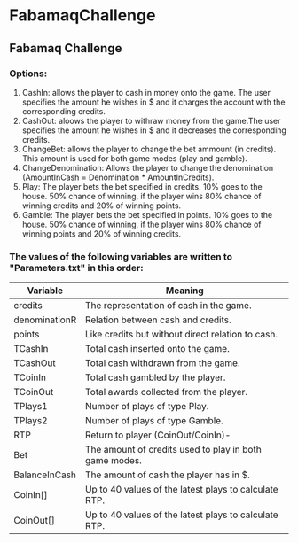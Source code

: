 # FabamaqChallenge
## Fabamaq Challenge
### Options:
1. CashIn: allows the player to cash in money onto the game. The user specifies the amount he wishes in $ and it charges the account with the corresponding credits.
1. CashOut: aloows the player to withraw money from the game.The user specifies the amount he wishes in $ and it decreases the corresponding credits.
1. ChangeBet: allows the player to change the bet ammount (in credits). This amount is used for both game modes (play and gamble).
1. ChangeDenomination: Allows the player to change the denomination (AmountInCash = Denomination * AmountInCredits).
1. Play: The player bets the bet specified in credits. 10% goes to the house. 50% chance of winning, if the player wins 80% chance of winning credits and 20% of winning points.
1. Gamble: The player bets the bet specified in points. 10% goes to the house. 50% chance of winning, if the player wins 80% chance of winning points and 20% of winning credits.

### The values of the following variables are written to "Parameters.txt" in this order:

| Variable      | Meaning                                                |
| ------------- | ------------------------------------------------------ |
| credits       | The representation of cash in the game.                |
| denominationR | Relation between cash and credits.                     |
| points        | Like credits but without direct relation to cash.      |
| TCashIn       | Total cash inserted onto the game.                     |
| TCashOut      | Total cash withdrawn from the game.                    |
| TCoinIn       | Total cash gambled by the player.                      |
| TCoinOut      | Total awards collected from the player.                |
| TPlays1       | Number of plays of type Play.                          |
| TPlays2       | Number of plays of type Gamble.                        |
| RTP           | Return to player (CoinOut/CoinIn)-                     |
| Bet           | The amount of credits used to play in both game modes. |
| BalanceInCash | The amount of cash the player has in $.                |
| CoinIn[]      | Up to 40 values of the latest plays to calculate RTP.  |
| CoinOut[]     | Up to 40 values of the latest plays to calculate RTP.  |
